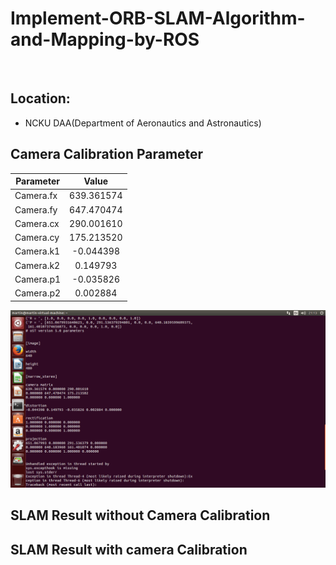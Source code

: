 # Implement-ORB-SLAM-Algorithm-and-Mapping-by-ROS

<br>

## Location: 
- NCKU DAA(Department of Aeronautics and Astronautics)

## Camera Calibration Parameter

| Parameter        | Value      | 
| ------------- |:-------------:| 
| Camera.fx      | 639.361574   | 
| Camera.fy      | 647.470474   | 
| Camera.cx      | 290.001610   | 
| Camera.cy      | 175.213520   | 
| Camera.k1      | -0.044398    |
| Camera.k2      | 0.149793     |
| Camera.p1      | -0.035826    |
| Camera.p2      | 0.002884     |

![camera parameter](https://github.com/Zong-Xi/Implement-ORB-SLAM-Algorithm-and-Mapping-by-ROS/blob/main/picture/camera/camera-calibration.png)

## SLAM Result without Camera Calibration 

## SLAM Result with camera Calibration
